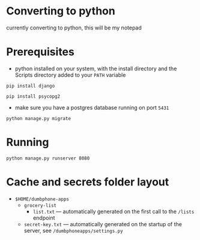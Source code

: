 # Converting to python

currently converting to python, this will be my notepad

# Prerequisites

- python installed on your system, with the install directory and the Scripts directory added to your `PATH` variable

```
pip install django
```

```
pip install psycopg2
```

- make sure you have a postgres database running on port `5431`

```
python manage.py migrate
```

# Running

```
python manage.py runserver 8080
```

# Cache and secrets folder layout

- `$HOME/dumbphone-apps`
    - `grocery-list`
        - `list.txt` &mdash; automatically generated on the first call to the `/lists` endpoint
    - `secret-key.txt` &mdash; automatically generated on the startup of the server, see `/dumbphoneapps/settings.py`